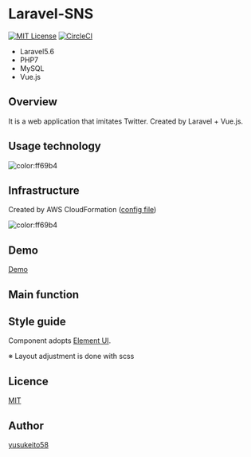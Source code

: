 # Laravel-SNS
[![MIT License](http://img.shields.io/badge/license-MIT-blue.svg?style=flat)](LICENSE)
[![CircleCI](https://circleci.com/gh/yusukeito58/laravel-sns/tree/master.svg?style=svg)](https://circleci.com/gh/yusukeito58/laravel-sns/tree/master)

* Laravel5.6
* PHP7
* MySQL
* Vue.js

## Overview
It is a web application that imitates Twitter. Created by Laravel + Vue.js.

## Usage technology

![color:ff69b4](https://github.com/yusukeito58/laravel-sns/blob/master/doc/diagrams/technology.svg)

## Infrastructure

Created by AWS CloudFormation ([config file](https://github.com/yusukeito58/laravel-sns/blob/master/.aws/cfn.yml))

![color:ff69b4](https://github.com/yusukeito58/laravel-sns/blob/master/doc/diagrams/infrastructure.svg)

## Demo

[Demo](http://i-yusuke.com/)

## Main function

## Style guide

Component adopts [Element UI](https://element.eleme.io/#/en-US).

※ Layout adjustment is done with scss
  
## Licence

[MIT](https://github.com/yusukeito58/laravel-sns/blob/master/LICENSE)

## Author

[yusukeito58](https://github.com/yusukeito58)

